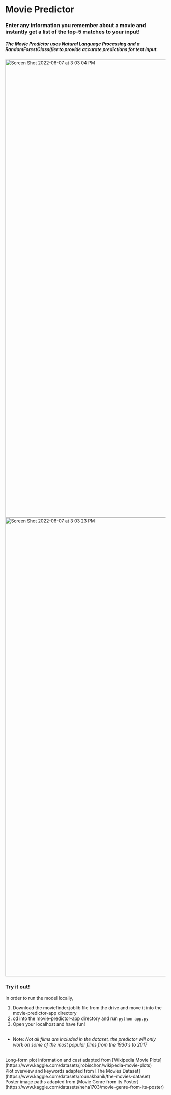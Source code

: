 # Movie Predictor

### Enter any information you remember about a movie and instantly get a list of the top-5 matches to your input!

##### The Movie Predictor uses Natural Language Processing and a RandomForestClassifier to provide accurate predictions for text input.

<img width="1437" alt="Screen Shot 2022-06-07 at 3 03 04 PM" src="https://user-images.githubusercontent.com/71991144/172491189-6b833e1e-aad9-4fac-be50-b9a2294e5a87.png">

<img width="1438" alt="Screen Shot 2022-06-07 at 3 03 23 PM" src="https://user-images.githubusercontent.com/71991144/172491246-e79973bb-5c29-44fa-9ec0-093453313b4b.png">


### Try it out!

In order to run the model locally, 

1. Download the moviefinder.joblib file from the drive and move it into the movie-predictor-app directory
2. cd into the movie-predictor-app directory and run `python app.py`
3. Open your localhost and have fun!
<br><br>

* Note: *Not all films are included in the dataset, the predictor will only work on some of the most popular films from the 1930's to 2017*

<br>
Long-form plot information and cast adapted from [Wikipedia Movie Plots](https://www.kaggle.com/datasets/jrobischon/wikipedia-movie-plots) <br>
Plot overview and keywords adapted from [The Movies Dataset](https://www.kaggle.com/datasets/rounakbanik/the-movies-dataset) <br>
Poster image paths adapted from [Movie Genre from its Poster](https://www.kaggle.com/datasets/neha1703/movie-genre-from-its-poster)
